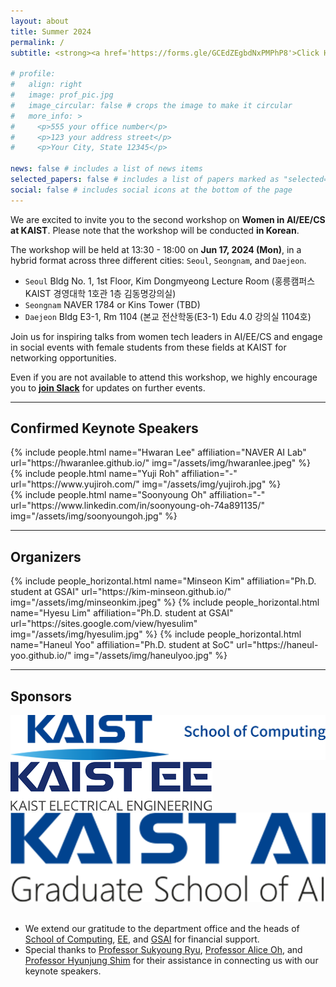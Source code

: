 ```yaml
---
layout: about
title: Summer 2024
permalink: /
subtitle: <strong><a href='https://forms.gle/GCEdZEgbdNxPMPhP8'>Click Here</a></strong> to attend the workshop!

# profile:
#   align: right
#   image: prof_pic.jpg
#   image_circular: false # crops the image to make it circular
#   more_info: >
#     <p>555 your office number</p>
#     <p>123 your address street</p>
#     <p>Your City, State 12345</p>

news: false # includes a list of news items
selected_papers: false # includes a list of papers marked as "selected={true}"
social: false # includes social icons at the bottom of the page
---
```


We are excited to invite you to the second workshop on **Women in AI/EE/CS at KAIST**.
Please note that the workshop will be conducted **in Korean**.

The workshop will be held at 13:30 - 18:00 on **Jun 17, 2024 (Mon)**, in a hybrid format across three different cities: `Seoul`, `Seongnam`, and `Daejeon`.
- `Seoul` Bldg No. 1, 1st Floor, Kim Dongmyeong Lecture Room (홍릉캠퍼스 KAIST 경영대학 1호관 1층 김동명강의실)
- `Seongnam` NAVER 1784 or Kins Tower (TBD)
- `Daejeon` Bldg E3-1, Rm 1104 (본교 전산학동(E3-1) Edu 4.0 강의실 1104호)

Join us for inspiring talks from women tech leaders in AI/EE/CS and engage in social events with female students from these fields at KAIST for networking opportunities.

Even if you are not available to attend this workshop, we highly encourage you to **[join Slack](https://join.slack.com/t/womeninkaistai/shared_invite/zt-2jkcrjn1i-_qPKUv0kEQucmpZOHkdvfg)** for updates on further events.

<hr/>

## Confirmed Keynote Speakers
  <div class="row projects pt-1 pb-1">
      <div class="col-sm-4">
          {% include people.html name="Hwaran Lee" affiliation="NAVER AI Lab" url="https://hwaranlee.github.io/" img="/assets/img/hwaranlee.jpeg" %}
      </div>
      <div class="col-sm-4">
        {% include people.html name="Yuji Roh" affiliation="-" url="https://www.yujiroh.com/" img="/assets/img/yujiroh.jpg" %}
      </div>
      <div class="col-sm-4">
        {% include people.html name="Soonyoung Oh" affiliation="-" url="https://www.linkedin.com/in/soonyoung-oh-74a891135/" img="/assets/img/soonyoungoh.jpg" %}
      </div>
  </div>

<hr/>

## Organizers

<div class="row row-cols-2 projects pt-3 pb-3">
  {% include people_horizontal.html name="Minseon Kim" affiliation="Ph.D. student at GSAI" url="https://kim-minseon.github.io/" img="/assets/img/minseonkim.jpeg" %}
  {% include people_horizontal.html name="Hyesu Lim" affiliation="Ph.D. student at GSAI" url="https://sites.google.com/view/hyesulim" img="/assets/img/hyesulim.jpg" %}
  {% include people_horizontal.html name="Haneul Yoo" affiliation="Ph.D. student at SoC" url="https://haneul-yoo.github.io/" img="/assets/img/haneulyoo.jpg" %}
</div>

<hr/>

## Sponsors

<div class="row projects pt-1 pb-1">
      <div class="col-sm-4">
          <img class="col-sm" src="/assets/img/soc.png"/>
      </div>
      <div class="col-sm-4">
          <img class="col-sm" src="/assets/img/ee.png"/>
      </div>
      <div class="col-sm-4">
          <img class="col-sm" src="/assets/img/gsai.png"/>
      </div>
</div>

<br/>

- We extend our gratitude to the department office and the heads of [School of Computing](https://cs.kaist.ac.kr/), [EE](https://ee.kaist.ac.kr/en/), and [GSAI](https://gsai.kaist.ac.kr/) for financial support.
- Special thanks to [Professor Sukyoung Ryu](https://plrg.kaist.ac.kr/ryu), [Professor Alice Oh](https://aliceoh9.github.io/), and [Professor Hyunjung Shim](https://sites.google.com/view/cvml-kaist) for their assistance in connecting us with our keynote speakers.